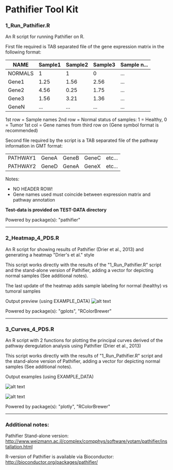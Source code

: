 # Pathifier Tool Kit

### 1_Run_Pathifier.R

An R script for running Pathifier on R.

First file required is TAB separated file of the gene expression matrix in the
following format:

|NAME|Sample1|Sample2|Sample3|Sample n...|
|---|---|---|---|---|
|NORMALS|1|1|0|...|
|Gene1|1.25|1.56|2.56|...|
|Gene2|4.56|0.25|1.75|...|
|Gene3|1.56|3.21|1.36|...|
|GeneN|...|...|...|...|

1st row = Sample names
2nd row = Normal status of samples: 1 = Healthy, 0 = Tumor
1st col = Gene names from third row on (Gene symbol format is recommended)

Second file required by the script is a TAB separated file of the pathway
information in GMT format:

||||||
|---|---|---|---|---|
|PATHWAY1|GeneA|GeneB|GeneC|etc...|
|PATHWAY2|GeneD|GeneA|GeneX|etc...|

Notes:
+ NO HEADER ROW!
+ Gene names used must coincide between expression matrix and pathway annotation

**Test-data is provided on TEST-DATA directory**

Powered by package(s): "pathifier"

---
### 2_Heatmap_4_PDS.R

An R script for showing results of Pathifier (Drier et al., 2013)
and generating a heatmap "Drier's et al." style

This script works directly with the results of the "1_Run_Pathifier.R" script 
and the stand-alone version of Pathifier, adding a vector for depicting
normal samples (See additional notes).

The last update of the heatmap adds sample labeling for normal (healthy) vs 
tumoral samples

Output preview (using EXAMPLE_DATA)
![alt text][heatmap]

Powered by package(s): "gplots", "RColorBrewer"

---
### 3_Curves_4_PDS.R

An R script with 2 functions for plotting the principal curves derived of the 
pathway deregulation analysis using Pathifier (Drier et al., 2013)

This script works directly with the results of "1_Run_Pathifier.R" script and
the stand-alone version of Pathifier, adding a vector for depicting normal 
samples (See additional notes).

Output examples (using EXAMPLE_DATA)

![alt text][princurve]

![alt text][princurvedata]

Powered by package(s): "plotly", "RColorBrewer"

---
### Additional notes:
Pathifier Stand-alone version: http://www.weizmann.ac.il/complex/compphys/software/yotam/pathifier/installation.html

R-version of Pathifier is available via Bioconductor:
http://bioconductor.org/packages/pathifier/

[heatmap]: https://raw.githubusercontent.com/AngelCampos/Pathifier-Tool-Kit/master/heatmap.png "PDS Heatmap"
[princurve]: https://raw.githubusercontent.com/AngelCampos/Pathifier-Tool-Kit/master/PathwayCurve.png "Principal Curve of an example pathway"
[princurvedata]: https://raw.githubusercontent.com/AngelCampos/Pathifier-Tool-Kit/master/PathwayCurveData.png "Principal curve and data points of an example pathway"